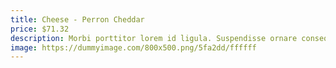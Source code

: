 ```yaml
---
title: Cheese - Perron Cheddar
price: $71.32
description: Morbi porttitor lorem id ligula. Suspendisse ornare consequat lectus. In est risus, auctor sed, tristique in, tempus sit amet, sem.
image: https://dummyimage.com/800x500.png/5fa2dd/ffffff
---
```

